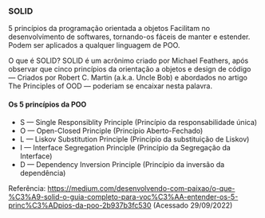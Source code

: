 ### SOLID 
5 princípios da programação orientada a objetos 
Facilitam no desenvolvimento de softwares, tornando-os fáceis de manter e estender. 
Podem ser aplicados a qualquer linguagem de POO.

O que é SOLID?
SOLID é um acrônimo criado por Michael Feathers, 
após observar que cinco princípios da orientação a objetos e design de código — Criados por Robert C. Martin (a.k.a. Uncle Bob) 
e abordados no artigo The Principles of OOD — poderiam se encaixar nesta palavra.

#### Os 5 princípios da POO
<ul>
<li>S — Single Responsiblity Principle (Princípio da responsabilidade única)</li>
<li>O — Open-Closed Principle (Princípio Aberto-Fechado)</li>
<li>L — Liskov Substitution Principle (Princípio da substituição de Liskov)</li>
<li>I — Interface Segregation Principle (Princípio da Segregação da Interface)</li>
<li>D — Dependency Inversion Principle (Princípio da inversão da dependência)</li>
</ul>

Referência:
https://medium.com/desenvolvendo-com-paixao/o-que-%C3%A9-solid-o-guia-completo-para-voc%C3%AA-entender-os-5-princ%C3%ADpios-da-poo-2b937b3fc530
(Acessado 29/09/2022)
